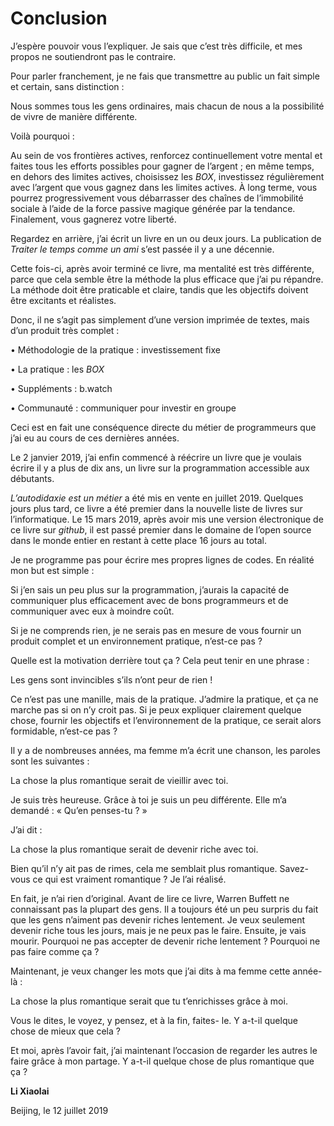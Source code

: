 # Conclusion

 

J’espère pouvoir vous l’expliquer. Je sais que c’est très difficile, et mes propos ne soutiendront pas le contraire. 

 

Pour parler franchement, je ne fais que transmettre au public un fait simple et certain, sans distinction : 

 

Nous sommes tous les gens ordinaires, mais chacun de nous a la possibilité de vivre de manière différente.

 

Voilà pourquoi : 

 

Au sein de vos frontières actives, renforcez continuellement votre mental et faites tous les efforts possibles pour gagner de l’argent ; en même temps, en dehors des limites actives, choisissez les *BOX*, investissez régulièrement avec l’argent que vous gagnez dans les limites actives. À long terme, vous pourrez progressivement vous débarrasser des chaînes de l’immobilité sociale à l’aide de la force passive magique générée par la tendance. Finalement, vous gagnerez votre liberté. 

 

Regardez en arrière, j’ai écrit un livre en un ou deux jours. La publication de  *Traiter le temps comme un ami* s’est passée il y a une décennie.

 

Cette fois-ci, après avoir terminé ce livre, ma mentalité est très différente, parce que cela semble être la méthode la plus efficace que j’ai pu répandre. La méthode doit être praticable et claire, tandis que les objectifs doivent être excitants et réalistes. 

 

Donc, il ne s’agit pas simplement d’une version imprimée de textes, mais d’un produit très complet :

 

•       Méthodologie de la pratique : investissement fixe

•       La pratique : les *BOX* 

•       Suppléments : b.watch

•       Communauté : communiquer pour investir en groupe

 

Ceci est en fait une conséquence directe du métier de programmeurs que j’ai eu au cours de ces dernières années. 

 

Le 2 janvier 2019, j’ai enfin commencé à réécrire un livre que je voulais écrire il y a plus de dix ans, un livre sur la programmation accessible aux débutants. 

 

*L’autodidaxie est un métier* a été mis en vente en juillet 2019. Quelques jours plus tard, ce livre a été premier dans la nouvelle liste de livres sur l’informatique. Le 15 mars 2019, après avoir mis une version électronique de ce livre sur *github*, il est passé premier dans le domaine de l’open source dans le monde entier en restant à cette place 16 jours au total.

 

Je ne programme pas pour écrire mes propres lignes de codes. En réalité mon but est simple : 

 

Si j’en sais un peu plus sur la programmation, j’aurais la capacité de communiquer plus efficacement avec de bons programmeurs et de communiquer avec eux à moindre coût. 

 

Si je ne comprends rien, je ne serais pas en mesure de vous fournir un produit complet et un environnement pratique, n’est-ce pas ? 

 

Quelle est la motivation derrière tout ça ? Cela peut tenir en une phrase :

 

Les gens sont invincibles s’ils n’ont peur de rien !

 

Ce n’est pas une manille, mais de la pratique. J’admire la pratique, et ça ne marche pas si on n’y croit pas. Si je peux expliquer clairement quelque chose, fournir les objectifs et l’environnement de la pratique, ce serait alors formidable, n’est-ce pas ?

 

Il y a de nombreuses années, ma femme m’a écrit une chanson, les paroles sont les suivantes :

 

La chose la plus romantique serait de vieillir avec toi. 

 

Je suis très heureuse. Grâce à toi je suis un peu différente. Elle m’a demandé : « Qu’en penses-tu ? »

 

J’ai dit : 

 

La chose la plus romantique serait de devenir riche avec toi. 

 

Bien qu’il n’y ait pas de rimes, cela me semblait plus romantique. Savez-vous ce qui est vraiment romantique ? Je l’ai réalisé.

 

En fait, je n’ai rien d’original. Avant de lire ce livre, Warren Buffett ne connaissant pas la plupart des gens. Il a toujours été un peu surpris du fait que les gens n’aiment pas devenir riches lentement. Je veux seulement devenir riche tous les jours, mais je ne peux pas le faire. Ensuite, je vais mourir. Pourquoi ne pas accepter de devenir riche lentement ? Pourquoi ne pas faire comme ça ?

 

Maintenant, je veux changer les mots que j’ai dits à ma femme cette année-là :

 

La chose la plus romantique serait que tu t’enrichisses grâce à moi. 

 

Vous le dites, le voyez, y pensez, et à la fin, faites- le. Y a-t-il quelque chose de mieux que cela ?

 

Et moi, après l’avoir fait, j’ai maintenant l’occasion de regarder les autres le faire grâce à mon partage. Y a-t-il quelque chose de plus romantique que ça ?

 

**Li Xiaolai**

Beijing, le 12 juillet 2019

 